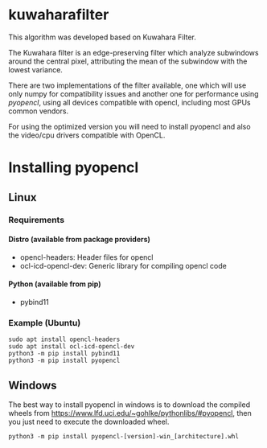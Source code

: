 # kuwaharafilter
This algorithm was developed based on Kuwahara Filter. 

The Kuwahara filter is an edge-preserving filter which analyze subwindows around the central pixel, attributing the mean of the subwindow with the lowest variance.

There are two implementations of the filter available, one which will use only numpy for compatibility issues and another one for performance using *pyopencl*, using all devices compatible with opencl, including most GPUs common vendors. 

For using the optimized version you will need to install pyopencl and also the video/cpu drivers compatible with OpenCL. 

# Installing pyopencl

## Linux

### Requirements

#### Distro (available from package providers)
* opencl-headers: Header files for opencl
* ocl-icd-opencl-dev: Generic library for compiling opencl code

#### Python (available from pip)
* pybind11

### Example (Ubuntu)
```
sudo apt install opencl-headers
sudo apt install ocl-icd-opencl-dev
python3 -m pip install pybind11
python3 -m pip install pyopencl
```


## Windows

The best way to install pyopencl in windows is to download the compiled wheels from https://www.lfd.uci.edu/~gohlke/pythonlibs/#pyopencl, then you just need to execute the downloaded wheel.

```
python3 -m pip install pyopencl‑[version]‑win_[architecture].whl
```